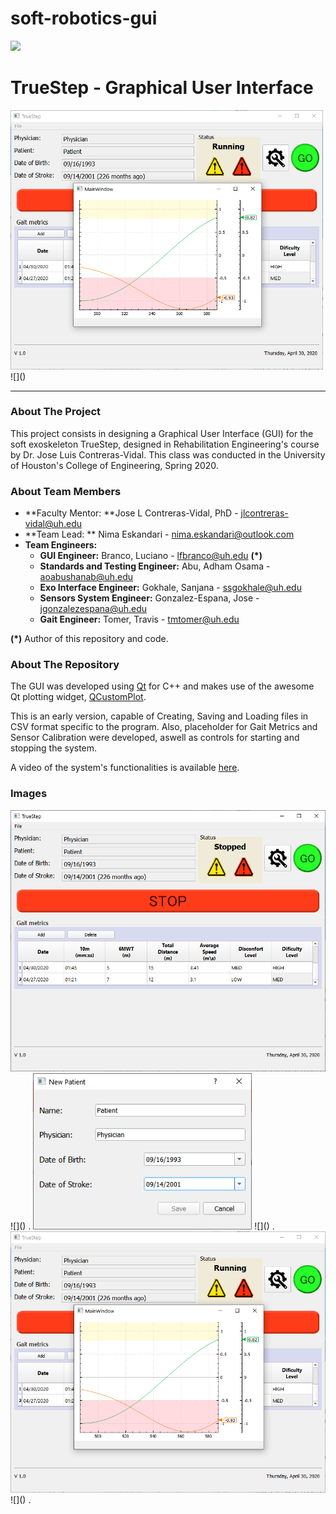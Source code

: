 # soft-robotics-gui

<img src="https://upload.wikimedia.org/wikipedia/commons/thumb/8/8b/University_of_Houston_logo.svg/1280px-University_of_Houston_logo.svg.png" width="350">

# TrueStep - Graphical User Interface

<img src="https://github.com/lrfbranco/soft-robotics-gui/blob/master/soft-robotics-gui/figures/main1.png?raw=true" width="500">
![]()

------------
### About The Project

This project consists in designing a Graphical User Interface (GUI) for the soft exoskeleton TrueStep, designed in Rehabilitation Engineering's course by Dr. Jose Luis Contreras-Vidal. This class was conducted in the University of Houston's College of Engineering, Spring 2020.

### About Team Members
- **Faculty Mentor: **Jose L Contreras-Vidal, PhD - jlcontreras-vidal@uh.edu
- **Team Lead: **	Nima Eskandari - nima.eskandari@outlook.com
- **Team Engineers:**
	- **GUI Engineer:** Branco, Luciano - lfbranco@uh.edu **(*)**
	- **Standards and Testing Engineer:** Abu, Adham Osama - aoabushanab@uh.edu
	- **Exo Interface Engineer:** Gokhale, Sanjana - ssgokhale@uh.edu
	- **Sensors System Engineer:** Gonzalez-Espana, Jose - jgonzalezespana@uh.edu
	- **Gait Engineer:** Tomer, Travis - tmtomer@uh.edu

**(*)** Author of this repository and code.

### About The Repository
The GUI was developed using [Qt](https://www.qt.io/ "Qt") for C++ and makes use of the awesome Qt plotting widget, [QCustomPlot](https://www.qcustomplot.com/ "QCustomPlot").

This is an early version, capable of Creating, Saving and Loading files in CSV format specific to the program. Also, placeholder for Gait Metrics and Sensor Calibration were developed, aswell as controls for starting and stopping the system.

A video of the system's functionalities is available [here](https://github.com/lrfbranco/soft-robotics-gui/blob/master/soft-robotics-gui/figures/finalResult.avi "here").

### Images
<img src="https://github.com/lrfbranco/soft-robotics-gui/blob/master/soft-robotics-gui/figures/main2.png?raw=true" width="600">
![]()
.
<img src="https://github.com/lrfbranco/soft-robotics-gui/blob/master/soft-robotics-gui/figures/newPat.png?raw=true" width="350">
![]()
.
<img src="https://github.com/lrfbranco/soft-robotics-gui/blob/master/soft-robotics-gui/figures/main1.png?raw=true" width="600">
![]()
.


